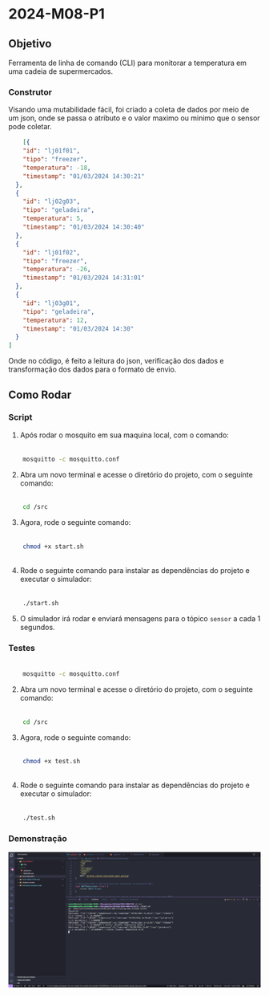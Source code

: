 # 2024-M08-P1

## Objetivo

Ferramenta de linha de comando (CLI) para monitorar a temperatura em uma cadeia de supermercados.


### Construtor

Visando uma mutabilidade fácil, foi criado a coleta de dados por meio de um json, onde se passa o atributo e o valor maximo ou minimo que o sensor pode coletar.

```json
	[{
    "id": "lj01f01",
    "tipo": "freezer",
    "temperatura": -18,
    "timestamp": "01/03/2024 14:30:21"
  },
  {
    "id": "lj02g03",
    "tipo": "geladeira",
    "temperatura": 5,
    "timestamp": "01/03/2024 14:30:40"
  },
  {
    "id": "lj01f02",
    "tipo": "freezer",
    "temperatura": -26,
    "timestamp": "01/03/2024 14:31:01"
  },
  {
    "id": "lj03g01",
    "tipo": "geladeira",
    "temperatura": 12,
    "timestamp": "01/03/2024 14:30"
  }
]
```
Onde no código, é feito a leitura do json, verificação dos dados e transformação dos dados para o formato de envio.

## Como Rodar

### Script

1. Após rodar o mosquito em sua maquina local, com o comando:

```bash

    mosquitto -c mosquitto.conf

``` 
2. Abra um novo terminal e acesse o diretório do projeto, com o seguinte comando:

```bash

    cd /src

```
3. Agora, rode o seguinte comando:
    
```bash
    
    chmod +x start.sh
    
```
4. Rode o seguinte comando para instalar as dependências do projeto e executar o simulador:

```bash

    ./start.sh

```

5. O simulador irá rodar e enviará mensagens para o tópico `sensor` a cada 1 segundos.

### Testes

```bash

    mosquitto -c mosquitto.conf

``` 
2. Abra um novo terminal e acesse o diretório do projeto, com o seguinte comando:

```bash

    cd /src

```
3. Agora, rode o seguinte comando:
    
```bash
    
    chmod +x test.sh
    
```
4. Rode o seguinte comando para instalar as dependências do projeto e executar o simulador:

```bash

    ./test.sh
```
### Demonstração

![alt text](<img/Captura de tela de 2024-03-08 10-30-04.png>)